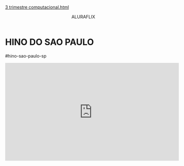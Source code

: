 [3 trimestre computacional.html](https://github.com/user-attachments/files/22006115/3.trimestre.computacional.html)
<body>
    

<header>ALURAFLIX</header>


<h1>HINO DO SAO PAULO</h1>
<p>#hino-sao-paulo-sp</p>



<iframe width="560" height="315" src="https://www.youtube.com/embed/CI2Nz_3gSNI?si=tijVD389WlQnpAyG" title="YouTube video player" frameborder="0" allow="accelerometer; autoplay; clipboard-write; encrypted-media; gyroscope; picture-in-picture; web-share" referrerpolicy="strict-origin-when-cross-origin" allowfullscreen></iframe>


</body>


